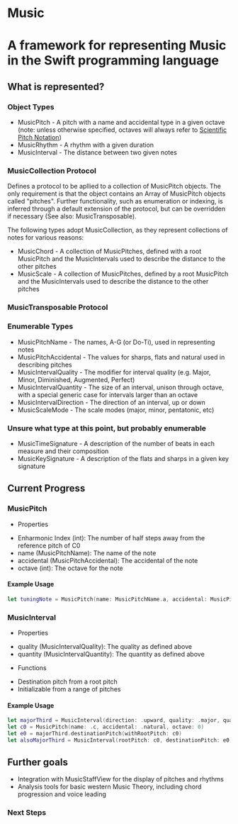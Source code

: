 # Music #

# A framework for representing Music in the Swift programming language #

## What is represented? ##
### Object Types ###
* MusicPitch - A pitch with a name and accidental type in a given octave (note: unless otherwise specified, octaves will always refer to [Scientific Pitch Notation](https://en.wikipedia.org/wiki/Scientific_pitch_notation))
* MusicRhythm - A rhythm with a given duration
* MusicInterval - The distance between two given notes

### MusicCollection Protocol ###
Defines a protocol to be apllied to a collection of MusicPitch objects. The only requirement is that the object contains an Array of MusicPitch objects called "pitches". Further functionality, such as enumeration or indexing, is inferred through a default extension of the protocol, but can be overridden if necessary (See also: MusicTransposable).

The following types adopt MusicCollection, as they represent collections of notes for various reasons:

* MusicChord - A collection of MusicPitches, defined with a root MusicPitch and the MusicIntervals used to describe the distance to the other pitches
* MusicScale - A collection of MusicPitches, defined by a root MusicPitch and the MusicIntervals used to describe the distance to the other pitches

### MusicTransposable Protocol ###

### Enumerable Types ###
* MusicPitchName - The names, A-G (or Do-Ti), used in representing notes
* MusicPitchAccidental - The values for sharps, flats and natural used in describing pitches
* MusicIntervalQuality - The modifier for interval quality (e.g. Major, Minor, Diminished, Augmented, Perfect)
* MusicIntervalQuantity - The size of an interval, unison through octave, with a special generic case for intervals larger than an octave
* MusicIntervalDirection - The direction of an interval, up or down
* MusicScaleMode - The scale modes (major, minor, pentatonic, etc)

### Unsure what type at this point, but probably enumerable ###
* MusicTimeSignature - A description of the number of beats in each measure and their composition
* MusicKeySignature - A description of the flats and sharps in a given key signature

## Current Progress ##
### MusicPitch ###
* Properties
- Enharmonic Index (int): The number of half steps away from the reference pitch of C0
- name (MusicPitchName): The name of the note
- accidental (MusicPitchAccidental): The accidental of the note
- octave (int): The octave for the note
#### Example Usage ####
```swift
let tuningNote = MusicPitch(name: MusicPitchName.a, accidental: MusicPitchAccidental.natural, octave: 4)
```

### MusicInterval ###
* Properties
- quality (MusicIntervalQuality): The quality as defined above
- quantity (MusicIntervalQuantity): The quantity as defined above
* Functions
- Destination pitch from a root pitch
- Initializable from a range of pitches
#### Example Usage ####
```swift
let majorThird = MusicInterval(direction: .upward, quality: .major, quantity: .third)
let c0 = MusicPitch(name: .c, accidental: .natural, octave: 0)
let e0 = majorThird.destinationPitch(withRootPitch: c0)
let alsoMajorThird = MusicInterval(rootPitch: c0, destinationPitch: e0)
```

## Further goals ##
* Integration with MusicStaffView for the display of pitches and rhythms
* Analysis tools for basic western Music Theory, including chord progression and voice leading

### Next Steps ###
